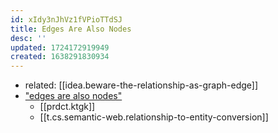 ```yaml
---
id: xIdy3nJhVz1fVPioTTdSJ
title: Edges Are Also Nodes
desc: ''
updated: 1724172919949
created: 1638291830934
---
```



- related: [[idea.beware-the-relationship-as-graph-edge]]
- ["edges are also nodes"](https://www.google.com/search?client=firefox-b-1-d&q=%22edges+are+also+nodes%22)
  - [[prdct.ktgk]]
  - [[t.cs.semantic-web.relationship-to-entity-conversion]]
  